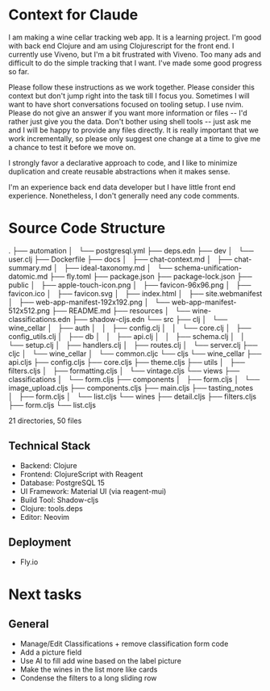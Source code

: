 # Context for Claude

I am making a wine cellar tracking web app. It is a learning project. I'm good
with back end Clojure and am using Clojurescript for the front end. I currently
use Viveno, but I'm a bit frustrated with Viveno. Too many ads and difficult to
do the simple tracking that I want. I've made some good progress so far.

Please follow these instructions as we work together. Please
consider this context but don't jump right into the task till I focus you.
Sometimes I will want to have short conversations focused on tooling setup. I
use nvim. Please do not give an answer if you want more information or files --
I'd rather just give you the data.  Don't bother using shell tools -- just ask
me and I will be happy to provide any files directly.  It is really important
that we work incrementally, so please only suggest one change at a time to give
me a chance to test it before we move on.

I strongly favor a declarative approach to code, and I like to minimize
duplication and create reusable abstractions when it makes sense.

I'm an experience back end data developer but I have little front end
experience.  Nonetheless, I don't generally need any code comments.

# Source Code Structure


.
├── automation
│   └── postgresql.yml
├── deps.edn
├── dev
│   └── user.clj
├── Dockerfile
├── docs
│   ├── chat-context.md
│   ├── chat-summary.md
│   ├── ideal-taxonomy.md
│   └── schema-unification-datomic.md
├── fly.toml
├── package.json
├── package-lock.json
├── public
│   ├── apple-touch-icon.png
│   ├── favicon-96x96.png
│   ├── favicon.ico
│   ├── favicon.svg
│   ├── index.html
│   ├── site.webmanifest
│   ├── web-app-manifest-192x192.png
│   └── web-app-manifest-512x512.png
├── README.md
├── resources
│   └── wine-classifications.edn
├── shadow-cljs.edn
└── src
    ├── clj
    │   └── wine_cellar
    │       ├── auth
    │       │   ├── config.clj
    │       │   └── core.clj
    │       ├── config_utils.clj
    │       ├── db
    │       │   ├── api.clj
    │       │   ├── schema.clj
    │       │   └── setup.clj
    │       ├── handlers.clj
    │       ├── routes.clj
    │       └── server.clj
    ├── cljc
    │   └── wine_cellar
    │       └── common.cljc
    └── cljs
        └── wine_cellar
            ├── api.cljs
            ├── config.cljs
            ├── core.cljs
            ├── theme.cljs
            ├── utils
            │   ├── filters.cljs
            │   ├── formatting.cljs
            │   └── vintage.cljs
            └── views
                ├── classifications
                │   └── form.cljs
                ├── components
                │   ├── form.cljs
                │   └── image_upload.cljs
                ├── components.cljs
                ├── main.cljs
                ├── tasting_notes
                │   ├── form.cljs
                │   └── list.cljs
                └── wines
                    ├── detail.cljs
                    ├── filters.cljs
                    ├── form.cljs
                    └── list.cljs

21 directories, 50 files

## Technical Stack
- Backend: Clojure
- Frontend: ClojureScript with Reagent
- Database: PostgreSQL 15
- UI Framework: Material UI (via reagent-mui)
- Build Tool: Shadow-cljs
- Clojure: tools.deps
- Editor: Neovim

## Deployment
- Fly.io

# Next tasks

## General

* Manage/Edit Classifications + remove classification form code
* Add a picture field
* Use AI to fill add wine based on the label picture
* Make the wines in the list more like cards
* Condense the filters to a long sliding row
